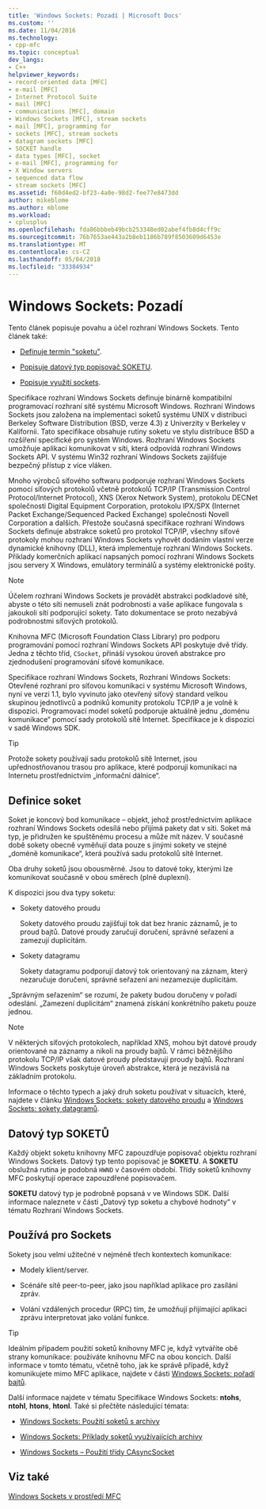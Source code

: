 ```yaml
---
title: 'Windows Sockets: Pozadí | Microsoft Docs'
ms.custom: ''
ms.date: 11/04/2016
ms.technology:
- cpp-mfc
ms.topic: conceptual
dev_langs:
- C++
helpviewer_keywords:
- record-oriented data [MFC]
- e-mail [MFC]
- Internet Protocol Suite
- mail [MFC]
- communications [MFC], domain
- Windows Sockets [MFC], stream sockets
- mail [MFC], programming for
- sockets [MFC], stream sockets
- datagram sockets [MFC]
- SOCKET handle
- data types [MFC], socket
- e-mail [MFC], programming for
- X Window servers
- sequenced data flow
- stream sockets [MFC]
ms.assetid: f60d4ed2-bf23-4a0e-98d2-fee77e8473dd
author: mikeblome
ms.author: mblome
ms.workload:
- cplusplus
ms.openlocfilehash: fda86bbbeb49bcb253348ed02abef4fb8d4cff9c
ms.sourcegitcommit: 76b7653ae443a2b8eb1186b789f8503609d6453e
ms.translationtype: MT
ms.contentlocale: cs-CZ
ms.lasthandoff: 05/04/2018
ms.locfileid: "33384934"
---
```

# <a name="windows-sockets-background"></a>Windows Sockets: Pozadí
Tento článek popisuje povahu a účel rozhraní Windows Sockets. Tento článek také:  
  
-   [Definuje termín "soketu"](#_core_definition_of_a_socket).  
  
-   [Popisuje datový typ popisovač SOKETU](#_core_the_socket_data_type).  
  
-   [Popisuje využití sockets](#_core_uses_for_sockets).  
  
 Specifikace rozhraní Windows Sockets definuje binárně kompatibilní programovací rozhraní sítě systému Microsoft Windows. Rozhraní Windows Sockets jsou založena na implementaci soketů systému UNIX v distribuci Berkeley Software Distribution (BSD, verze 4.3) z Univerzity v Berkeley v Kalifornii. Tato specifikace obsahuje rutiny soketu ve stylu distribuce BSD a rozšíření specifické pro systém Windows. Rozhraní Windows Sockets umožňuje aplikaci komunikovat v síti, která odpovídá rozhraní Windows Sockets API. V systému Win32 rozhraní Windows Sockets zajišťuje bezpečný přístup z více vláken.  
  
 Mnoho výrobců síťového softwaru podporuje rozhraní Windows Sockets pomocí síťových protokolů včetně protokolů TCP/IP (Transmission Control Protocol/Internet Protocol), XNS (Xerox Network System), protokolu DECNet společnosti Digital Equipment Corporation, protokolu IPX/SPX (Internet Packet Exchange/Sequenced Packed Exchange) společnosti Novell Corporation a dalších. Přestože současná specifikace rozhraní Windows Sockets definuje abstrakce soketů pro protokol TCP/IP, všechny síťové protokoly mohou rozhraní Windows Sockets vyhovět dodáním vlastní verze dynamické knihovny (DLL), která implementuje rozhraní Windows Sockets. Příklady komerčních aplikací napsaných pomocí rozhraní Windows Sockets jsou servery X Windows, emulátory terminálů a systémy elektronické pošty.  
  
> [!NOTE]
>  Účelem rozhraní Windows Sockets je provádět abstrakci podkladové sítě, abyste o této síti nemuseli znát podrobnosti a vaše aplikace fungovala s jakoukoli sítí podporující sokety. Tato dokumentace se proto nezabývá podrobnostmi síťových protokolů.  
  
 Knihovna MFC (Microsoft Foundation Class Library) pro podporu programování pomocí rozhraní Windows Sockets API poskytuje dvě třídy. Jedna z těchto tříd, `CSocket`, přináší vysokou úroveň abstrakce pro zjednodušení programování síťové komunikace.  
  
 Specifikace rozhraní Windows Sockets, Rozhraní Windows Sockets: Otevřené rozhraní pro síťovou komunikaci v systému Microsoft Windows, nyní ve verzi 1.1, bylo vyvinuto jako otevřený síťový standard velkou skupinou jednotlivců a podniků komunity protokolu TCP/IP a je volně k dispozici. Programovací model soketů podporuje aktuálně jednu „doménu komunikace“ pomocí sady protokolů sítě Internet. Specifikace je k dispozici v sadě Windows SDK.  
  
> [!TIP]
>  Protože sokety používají sadu protokolů sítě Internet, jsou upřednostňovanou trasou pro aplikace, které podporují komunikaci na Internetu prostřednictvím „informační dálnice“.  
  
##  <a name="_core_definition_of_a_socket"></a> Definice soket  
 Soket je koncový bod komunikace – objekt, jehož prostřednictvím aplikace rozhraní Windows Sockets odesílá nebo přijímá pakety dat v síti. Soket má typ, je přidružen ke spuštěnému procesu a může mít název. V současné době sokety obecně vyměňují data pouze s jinými sokety ve stejné „doméně komunikace“, která používá sadu protokolů sítě Internet.  
  
 Oba druhy soketů jsou obousměrné. Jsou to datové toky, kterými lze komunikovat současně v obou směrech (plně duplexní).  
  
 K dispozici jsou dva typy soketu:  
  
-   Sokety datového proudu  
  
     Sokety datového proudu zajišťují tok dat bez hranic záznamů, je to proud bajtů. Datové proudy zaručují doručení, správné seřazení a zamezují duplicitám.  
  
-   Sokety datagramu  
  
     Sokety datagramu podporují datový tok orientovaný na záznam, který nezaručuje doručení, správné seřazení ani nezamezuje duplicitám.  
  
 „Správným seřazením“ se rozumí, že pakety budou doručeny v pořadí odeslání. „Zamezení duplicitám“ znamená získání konkrétního paketu pouze jednou.  
  
> [!NOTE]
>  V některých síťových protokolech, například XNS, mohou být datové proudy orientované na záznamy a nikoli na proudy bajtů. V rámci běžnějšího protokolu TCP/IP však datové proudy představují proudy bajtů. Rozhraní Windows Sockets poskytuje úroveň abstrakce, která je nezávislá na základním protokolu.  
  
 Informace o těchto typech a jaký druh soketu používat v situacích, které, najdete v článku [Windows Sockets: sokety datového proudu](../mfc/windows-sockets-stream-sockets.md) a [Windows Sockets: sokety datagramů](../mfc/windows-sockets-datagram-sockets.md).  
  
##  <a name="_core_the_socket_data_type"></a> Datový typ SOKETŮ  
 Každý objekt soketu knihovny MFC zapouzdřuje popisovač objektu rozhraní Windows Sockets. Datový typ tento popisovač je **SOKETU**. A **SOKETU** obslužná rutina je podobná `HWND` v časovém období. Třídy soketů knihovny MFC poskytují operace zapouzdřené popisovačem.  
  
 **SOKETU** datový typ je podrobně popsaná v ve Windows SDK. Další informace naleznete v části „Datový typ soketu a chybové hodnoty“ v tématu Rozhraní Windows Sockets.  
  
##  <a name="_core_uses_for_sockets"></a> Používá pro Sockets  
 Sokety jsou velmi užitečné v nejméně třech kontextech komunikace:  
  
-   Modely klient/server.  
  
-   Scénáře sítě peer-to-peer, jako jsou například aplikace pro zasílání zpráv.  
  
-   Volání vzdálených procedur (RPC) tím, že umožňují přijímající aplikaci zprávu interpretovat jako volání funkce.  
  
> [!TIP]
>  Ideálním případem použití soketů knihovny MFC je, když vytváříte obě strany komunikace: používáte knihovnu MFC na obou koncích. Další informace v tomto tématu, včetně toho, jak ke správě případě, když komunikujete mimo MFC aplikace, najdete v části [Windows Sockets: pořadí bajtů](../mfc/windows-sockets-byte-ordering.md).  
  
 Další informace najdete v tématu Specifikace Windows Sockets: **ntohs**, **ntohl**, **htons**, **htonl**. Také si přečtěte následující témata:  
  
-   [Windows Sockets: Použití soketů s archivy](../mfc/windows-sockets-using-sockets-with-archives.md)  
  
-   [Windows Sockets: Příklady soketů využívajících archivy](../mfc/windows-sockets-example-of-sockets-using-archives.md)  
  
-   [Windows Sockets – Použití třídy CAsyncSocket](../mfc/windows-sockets-using-class-casyncsocket.md)  
  
## <a name="see-also"></a>Viz také  
 [Windows Sockets v prostředí MFC](../mfc/windows-sockets-in-mfc.md)

